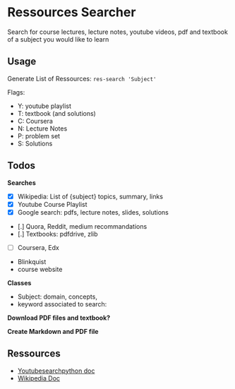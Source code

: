 # Ressources Searcher

Search for course lectures, lecture notes, youtube videos, pdf and 
textbook of a subject you would like to learn

## Usage

Generate List of Ressources: ```res-search 'Subject'```

Flags:

- Y: youtube playlist
- T: textbook (and solutions)
- C: Coursera
- N: Lecture Notes
- P: problem set
- S: Solutions

## Todos


**Searches**

- [X] Wikipedia: List of {subject} topics, summary, links
- [X] Youtube Course Playlist
- [X] Google search: pdfs, lecture notes, slides, solutions
- [.] Quora, Reddit, medium recommandations
- [.] Textbooks: pdfdrive, zlib
- [ ] Coursera, Edx
- Blinkquist
- course website

**Classes**

- Subject: domain, concepts, 
- keyword associated to search: 

**Download PDF files and textbook?**


**Create Markdown and PDF file**



## Ressources

- [Youtubesearchpython doc](https://pypi.org/project/youtube-search-python/)
- [Wikipedia Doc](https://wikipedia.readthedocs.io/en/latest/code.html)



